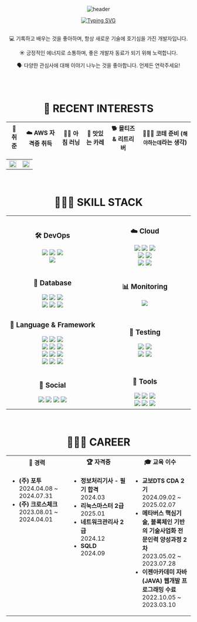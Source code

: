 <div align="center">
  
  ![header](https://capsule-render.vercel.app/api?type=waving&color=auto&height=300&section=header&text=SooKyoung%20Kwon&fontSize=90&animation=twinkling)

</div>

<div align="center">
  
  [![Typing SVG](https://readme-typing-svg.demolab.com?font=Fira+Code&pause=1000&color=A5C6BB&center=true&multiline=true&width=435&lines=DevOps%2FCloud+Engineer;Back-end+Developer)](https://git.io/typing-svg)
  <br>
  <div style="margin: 30px 0; max-width: 800px; text-align: center;">
    <p>💻 기록하고 배우는 것을 좋아하며, 항상 새로운 기술에 호기심을 가진 개발자입니다.</p>
    <p>☀️ 긍정적인 에너지로 소통하며, 좋은 개발자 동료가 되기 위해 노력합니다.</p>
    <p>🗣️ 다양한 관심사에 대해 이야기 나누는 것을 좋아합니다. 언제든 연락주세요!</p>
  </div>
</div>
<br>

<div align="center">
  <h1>🏫 RECENT INTERESTS</h1>
  
  | 👔 취준 | ☁️ AWS 자격증 취득 | 🏃‍♀️ 아침 러닝 | 🍛 맛있는 카레 | 🐕 몰티즈 & 리트리버 | 👩🏻‍💻 코테 준비 (`해야하는데`라는 생각)
  |:---:|:---:|:---:|:---:|:---:|:---:|

  <table>
    <tr>
      <td align="center" width="50%">
        <img src="https://github-readme-stats.vercel.app/api?username=rosencrantz96" width="100%" />
      </td>
      <td align="center" width="50%">
        <img src="https://velog-readme-stats.vercel.app/api?name=rosencrantz96" width="100%" />
      </td>
    </tr>
  </table>
</div>

<br>

<div align="center">
  <h1>👩🏻‍💻 SKILL STACK</h1>
  
  <table>
    <tr>
      <td align="center" width="400">
        <h3>🛠️ DevOps</h3>
        <img src="https://img.shields.io/badge/GitHub_Actions-2088FF?style=flat-square&logo=github-actions&logoColor=white">
        <img src="https://img.shields.io/badge/Docker-2496ED?style=flat-square&logo=Docker&logoColor=white">
        <img src="https://img.shields.io/badge/Kubernetes-326CE5?style=flat-square&logo=Kubernetes&logoColor=white">
        <br>
        <img src="https://img.shields.io/badge/AmazonECS-FF9900?style=flat-square&logo=amazonecs&logoColor=white">
      </td>
      <td align="center" width="400">
        <h3>☁️ Cloud</h3>
        <img src="https://img.shields.io/badge/AmazonWebServices-232F3E?style=flat-square&logo=AmazonWebServices&logoColor=white">
        <img src="https://img.shields.io/badge/Azure-008CD7?style=flat-square&logo=thealgorithms&logoColor=white">
        <img src="https://img.shields.io/badge/AWSLambda-FF9900?style=flat-square&logo=awslambda&logoColor=white">
        <br>
        <img src="https://img.shields.io/badge/AmazonEC2-FF9900?style=flat-square&logo=amazonec2&logoColor=white">
        <img src="https://img.shields.io/badge/AmazonS3-569A31?style=flat-square&logo=amazons3&logoColor=white">
        <br>
        <img src="https://img.shields.io/badge/AmazonCognito-DD344C?style=flat-square&logo=AmazonCognito&logoColor=white">
        <img src="https://img.shields.io/badge/AmazonDynamoDB-4053D6?style=flat-square&logo=amazondynamodb&logoColor=white">
      </td>
    </tr>
    <tr>
      <td align="center">
        <h3>💾 Database</h3>
        <img src="https://img.shields.io/badge/MongoDB-47A248?style=flat-square&logo=mongodb&logoColor=white">
        <img src="https://img.shields.io/badge/MySQL-4479A1?style=flat-square&logo=mysql&logoColor=white">
        <img src="https://img.shields.io/badge/Sequelize-52B0E7?style=flat-square&logo=sequelize&logoColor=white">
        <br>
        <img src="https://img.shields.io/badge/TypeORM-E83524?style=flat-square&logo=typeorm&logoColor=white">
        <img src="https://img.shields.io/badge/Oracle-F80000?style=flat-square&logo=oracle&logoColor=white">
        <img src="https://img.shields.io/badge/Redis-DC382D?style=flat-square&logo=redis&logoColor=white">
      </td>
      <td align="center">
        <h3>📊 Monitoring</h3>        
        <img src="https://img.shields.io/badge/AmazonCloudWatch-FF4F8B?style=flat-square&logo=amazoncloudwatch&logoColor=white">
      </td>
    </tr>
    <tr>
      <td align="center">
        <h3>🧩 Language & Framework</h3>
        <img src="https://img.shields.io/badge/Python-3776AB?style=flat-square&logo=python&logoColor=white">
        <img src="https://img.shields.io/badge/Node.js-339933?style=flat-square&logo=nodedotjs&logoColor=white">
        <img src="https://img.shields.io/badge/TypeScript-3178C6?style=flat-square&logo=typescript&logoColor=white">
        <br>
        <img src="https://img.shields.io/badge/ts-node-3178C6?style=flat-square&logo=ts-node&logoColor=white"/>
        <img src="https://img.shields.io/badge/Java-007396?style=flat-square&logo=Spring&logoColor=white">
        <img src="https://img.shields.io/badge/JavaScript-F7DF1E?style=flat-square&logo=javascript&logoColor=black">
        <br>
        <img src="https://img.shields.io/badge/HTML5-E34F26?style=flat-square&logo=html5&logoColor=white">
        <img src="https://img.shields.io/badge/CSS3-1572B6?style=flat-square&logo=css3&logoColor=white">
        <img src="https://img.shields.io/badge/Flask-000000?style=flat-square&logo=flask&logoColor=white">
        <br>
        <img src="https://img.shields.io/badge/FastAPI-009688?style=flat-square&logo=fastapi&logoColor=white">
        <img src="https://img.shields.io/badge/SpringBoot-6DB33F?style=flat-square&logo=springboot&logoColor=white">
        <img src="https://img.shields.io/badge/React-61DAFB?style=flat-square&logo=react&logoColor=black">
      </td>
      <td align="center">
        <h3>🧪 Testing</h3>
        <img src="https://img.shields.io/badge/Postman-FF6C37?style=flat-square&logo=postman&logoColor=white">
        <img src="https://img.shields.io/badge/Pytest-0A9EDC?style=flat-square&logo=Pytest&logoColor=white">
        <br>
        <img src="https://img.shields.io/badge/Selenium-43B02A?style=flat-square&logo=selenium&logoColor=white">
        <img src="https://img.shields.io/badge/JUnit5-25A162?style=flat-square&logo=junit5&logoColor=white">
      </td>
    </tr>
    <tr>
      <td align="center">
        <h3>🔗 Social</h3>
        <a href="https://github.com/rosencrantz96"><img src="https://img.shields.io/badge/github-181717?style=flat-square&logo=github&logoColor=white"></a>
        <a href="https://velog.io/@rosencrantz96/series"><img src="https://img.shields.io/badge/velog-20c997?style=flat-square&logo=velog&logoColor=white"></a>
        <a href="mailto:topgdvidsyb@gmail.com"><img src="https://img.shields.io/badge/gmail-EA4335?style=flat-square&logo=gmail&logoColor=white"></a>
        <a href="https://www.linkedin.com/in/%EC%88%98%EA%B2%BD-%EA%B6%8C-6b6ba5271/"><img src="https://img.shields.io/badge/LinkedIn-0A66C2?style=flat-square&logo=LinkedIn&logoColor=white"></a
      </td>
      <td align="center">
        <h3>🔧 Tools</h3>
        <img src="https://img.shields.io/badge/Git-F05032?style=flat-square&logo=git&logoColor=white">
        <img src="https://img.shields.io/badge/Slack-4A154B?style=flat-square&logo=Slack&logoColor=white">
        <img src="https://img.shields.io/badge/VS_Code-007ACC?style=flat-square&logo=visual-studio-code&logoColor=white">
        <br>
        <img src="https://img.shields.io/badge/IntelliJ-000000?style=flat-square&logo=IntelliJIDEA&logoColor=white">
        <img src="https://img.shields.io/badge/Eclipse-2C2255?style=flat-square&logo=EclipseIDE&logoColor=white">
        <img src="https://img.shields.io/badge/Figma-F24E1E?style=flat-square&logo=figma&logoColor=white">
      </td>
    </tr>
  </table>
</div>

<br>

<h1 align="center">🧑🏻‍💼 CAREER</h1>

<table>
  <tr>
    <th width="33%" align="center">💼 경력</th>
    <th width="33%" align="center">🏆 자격증</th>
    <th width="33%" align="center">🎓 교육 이수</th>
  </tr>
  <tr>
    <td valign="top">
      <ul>
        <li><b>(주) 포투</b><br>2024.04.08 ~ 2024.07.31</li>
        <li><b>(주) 크로스체크</b><br>2023.08.01 ~ 2024.04.01</li>
      </ul>
    </td>
    <td valign="top">
      <ul>
        <li><b>정보처리기사 - 필기 합격</b><br>2024.03</li>
        <li><b>리눅스마스터 2급</b><br>2025.01</li>
        <li><b>네트워크관리사 2급</b><br>2024.12</li>
        <li><b>SQLD</b><br>2024.09</li>
      </ul>
    </td>
    <td valign="top">
      <ul>
        <li><b>교보DTS CDA 2기</b><br>2024.09.02 ~ 2025.02.07</li>
        <li><b>메타버스 핵심기술, 블록체인 기반의 기술사업화 전문인력 양성과정 2차</b><br>2023.05.02 ~ 2023.07.28</li>
        <li><b>이젠아카데미 자바(JAVA) 웹개발 프로그래밍 수료</b><br>2022.10.05 ~ 2023.03.10</li>
      </ul>
    </td>
  </tr>
</table>
